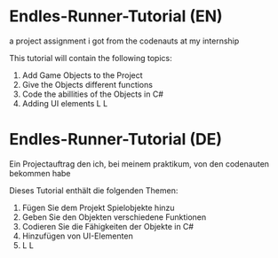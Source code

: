 # Endles-Runner-Tutorial (EN)
a project assignment i got from the codenauts at my internship

This tutorial will contain the following topics:

1. Add Game Objects to the Project
2. Give the Objects different functions
3. Code the abillities of the Objects in C#
4. Adding UI elements
L                                                                 L


# Endles-Runner-Tutorial (DE)
Ein Projectauftrag den ich, bei meinem praktikum, von den codenauten bekommen habe

Dieses Tutorial enthält die folgenden Themen:

1. Fügen Sie dem Projekt Spielobjekte hinzu
2. Geben Sie den Objekten verschiedene Funktionen
3. Codieren Sie die Fähigkeiten der Objekte in C#
4. Hinzufügen von UI-Elementen
5. L                                                              L

